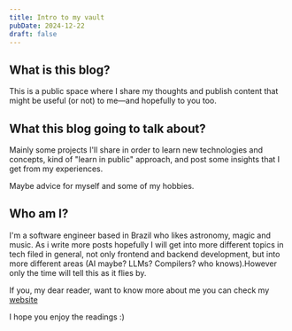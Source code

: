 ```yaml
---
title: Intro to my vault
pubDate: 2024-12-22
draft: false
---
```


## What is this blog?

This is a public space where I share my thoughts and publish content that might be useful (or not) to me—and hopefully to you too.

## What this blog going to talk about?

Mainly some projects I'll share in order to learn new technologies and concepts, kind of "learn in public" approach, and post some insights that I get from my experiences.

Maybe advice for myself and some of my hobbies.

## Who am I?

I'm a software engineer based in Brazil who likes astronomy, magic and music. As i write more posts hopefully I will get into more different topics in tech filed in general, not only frontend and backend development, but into more different areas (AI maybe? LLMs? Compilers? who knows).However only the time will tell this as it flies by.

If you, my dear reader, want to know more about me you can check my [website](https://guilherme-dev-pi.vercel.app/)

I hope you enjoy the readings :)
